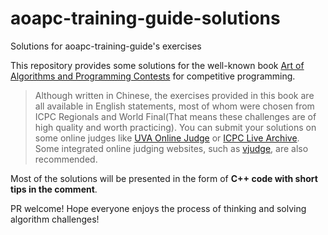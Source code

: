 # aoapc-training-guide-solutions
Solutions for aoapc-training-guide's exercises

This repository provides some solutions for the well-known book [Art of Algorithms and Programming Contests](https://www.amazon.cn/%E7%AE%97%E6%B3%95%E7%AB%9E%E8%B5%9B%E5%85%A5%E9%97%A8%E7%BB%8F%E5%85%B8-%E8%AE%AD%E7%BB%83%E6%8C%87%E5%8D%97-%E5%88%98%E6%B1%9D%E4%BD%B3/dp/B009SJJGOU) for competitive programming. 

> Although written in Chinese, the exercises provided in this book are all available in English statements, most of whom were chosen from ICPC Regionals and World Final(That means these challenges are of high quality and worth practicing). You can submit your solutions on some online judges like [UVA Online Judge](https://onlinejudge.org/) or [ICPC Live Archive](https://icpcarchive.ecs.baylor.edu/index.php?option=com_onlinejudge&Itemid=8). Some integrated online judging websites, such as [vjudge](https://vjudge.net/), are also recommended.

Most of the solutions will be presented in the form of **C++ code with short tips in the comment**. 

PR welcome! Hope everyone enjoys the process of thinking and solving algorithm challenges!

